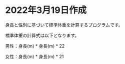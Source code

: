 # 2022年3月19日作成
身長と性別に基づいて標準体重を計算するプログラムです。

標準体重の計算式は以下となります。

男性：身長(m) * 身長(m) * 22

女性：身長(m) * 身長(m) * 21
